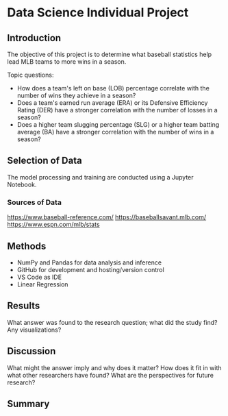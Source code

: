 # Data Science Individual Project

## Introduction
The objective of this project is to determine what baseball statistics help lead MLB teams to more wins in a season.

Topic questions:
- How does a team's left on base (LOB) percentage correlate with the number of wins they achieve in a season?
- Does a team's earned run average (ERA) or its Defensive Efficiency Rating (DER) have a stronger correlation with the number of losses in a season?
- Does a higher team slugging percentage (SLG) or a higher team batting average (BA) have a stronger correlation with the number of wins in a season?

## Selection of Data
The model processing and training are conducted using a Jupyter Notebook.

### Sources of Data
https://www.baseball-reference.com/
https://baseballsavant.mlb.com/
https://www.espn.com/mlb/stats

## Methods
- NumPy and Pandas for data analysis and inference
- GitHub for development and hosting/version control
- VS Code as IDE
- Linear Regression

## Results
What answer was found to the research question; what did the study find? Any visualizations?

## Discussion
What might the answer imply and why does it matter? How does it fit in with what other researchers have found? What are the perspectives for future research?

## Summary
